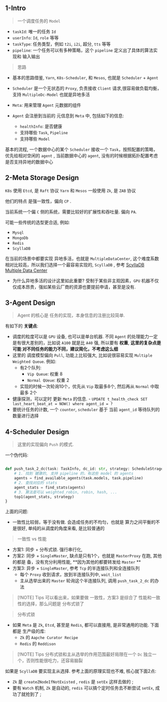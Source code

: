 
## 1-Intro

> 一个调度任务的 `Model`


- `taskId`: 唯一的任务 `Id`
- `userInfo`: `Id`, `role` 等等
- `taskType`: 任务类型，例如 `t2i`, `i2i`, 超分, `tts` 等等
- `pipeline`: 一个任务可以有多种策略，这个 `pipeline` 定义出了具体的算法实现和  输入输出

> 思路

- 基本的思路借鉴, `Yarn`, `K8s-Scheduler`, 和 `Mesos`, 也就是 `Scheduler` + `Agent`

- `Scheduler` 是一个无状态的 `Proxy`, 负责接收 `Client` 请求,很容易做负载均衡，支持 `MultipleDc-Model` 也就是异地多活
- `Meta`: 用来管理 `Agent` 元数据的组件
- `Agent` 会注册到当前的 元信息到 `Meta` 中, 包括如下的信息:
	- `healthInfo`: 是否健康
	- 支持哪些 `Task`, `Pipeline`
	- 支持哪些 `Model`


基本的流程, 一个数据中心的某个 `Scheduler` 接收一个 `Task`，按照配置的策略，优先给相对空闲的 `agent` , 当前数据中心的 `agent`, 没有的时候根据拓扑配置考虑是否支持异地的数据中心

## 2-Meta Storage Design


`K8s` 使用 `Etcd`, 是 `Raft` 协议
`Yarn` 和 `Mesos` 一般使用 `Zk`, 是 `ZAB` 协议

他们的特点 是强一致性，偏向 `CP` .

当前系统一个偏 `C` 侧的系统，需要比较好的扩展性和吞吐量. 偏向 `PA`.

可能一些传统的选型更合适, 例如:

- `Mysql`
- `MongoDb`
- `Redis`
- `ScyllaDB`

在当前的场景中都要实现 异地多活，也就是 `MultipleDataCenter`, 这个难度系数相对比较高，所以我们选择一个最容易实现的, `ScyllaDB` , 参考 [ScyllaDB Multiple Data Center](https://opensource.docs.scylladb.com/stable/operating-scylla/procedures/cluster-management/create-cluster-multidc.html)

- 为什么异地多活的设计这里如此重要? 受制于某些非主观因素，`GPU` 机器不仅仅成本昂贵，强如某些云厂商的资源也要提前申请，甚至是没有.


## 3-Agent Design

> Agent 的核心是 任务的实现，本身信息的注册比较简单.

有如下的 **关键点**:

- 调度的粒度可以是 `GPU` 设备, 也可以是单台机器. 不同 `Agent` 的处理能力一定是有很大差别的，比如说 `A100` 就是比 `A40` 强, 所以要有 **权重**, **这里的复杂点是可能 对不同任务的能力不同，建议简化，不考虑这么细**
- 这里的 调度模型偏向 `Pull`, 功能上比较强大, 比如说很容易实现 `Multiple Weighted Queue`. 例如:
	- 有2个队列:
		- `Vip Queue`: 权重 8 
		- `Normal QUeue`: 权重 2
	- 实现的时候一次轮询10个，优先从 `Vip` 取最多8个, 然后再从 `Normal` 中取最多 2个
- 健康探测，可以定时 更新 `Meta` 的信息.
		- `UPDATE t_health_check SET last_heart_beat_at = NOW() where agent_id = ?`
- 要统计任务的计数, 一个 `counter`, `scheduler` 基于 当前 `agent_id` 等待队列的数量进行选择



## 4-Scheduler Design

> 这里的实现偏向 `Push` 的模式.

一个伪代码:

```python

def push_task_2_dc(task: TaskInfo, dc_id: str, strategy: ScheduleStragety ) {
	# 1. 找到 健康的, 支持 pipeline 的，有这些 model 的 agents
	agents = find_available_agents(task.models, task.pipeline)
	# 2. 查找对应的 stats
	agent_stats = find_stats(agents)
	# 3. 算法是可以 weighted_robin, robin, hash, ...
	top1(agent_stats, strategy)
}
```


上面的问题:

- 一致性比较弱，等于没有做. 会造成任务的不均匀，也就是 算力之间平衡的不是很好, 单纯的从调度的角度来看, 是比较普通的

> 一致性 vs 性能


- 方案1: 同步 + 分布式锁. 强行串行化, 
- 方案2: 同步 + `SingleMaster`, 缺点是只有1个，也就是 `MasterProxy` 在跑, 其他的都是 备，没有充分利用性能, **因为其他的都要转发给 `Master` **
- 方案3: 异步 + `SingleMaster`, 参考 `Tcp` 的半连接队列和全连接队列
	- 每个 `Proxy` 收到请求，放到半连接队列中, `wait_list`
	- 主从选举出来的 `Master` 轮询这个半连接队列, 调用 `push_task_2_dc` 的办法



> [!NOTE] Tips
> 可以看出来，如果要做 一致性，方案3 是综合了 性能和一致性的选择，那么问题是 分布式锁了



> 分布式锁

- 如果 `Meta` 是 `Zk`, `Etcd`, 甚至是 `Redis`, 都可以直接用, 是非常通用的功能. 下面都是 生产级的库:
	- `Zk` 的 `Aapche Curator Recipe`
	- `Redis` 的 `Reddison`



> [!NOTE] Tips
> 分布式锁和主从选举的作用范围最好局限在一个 `Dc` 独立一个，否则性能很吃力，还容易脑裂


如果是 `ScyllaDB` 要实现主从选择.  参考上面的原理实现也不难, 核心就下面2点:

- `Zk` 是 `createZNodeIfNotExisted` , `redis` 是 `setEx` 这样去做的 ;
- 要有 `Watch` 机制, `Zk` 是自动的, `redis` 可以搞个定时任务去不断尝试 `setEx`, 成功了就抢到了 ;

